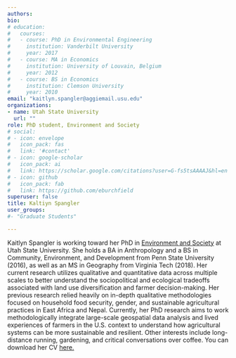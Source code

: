 ```yaml
---
authors:
bio:  
# education:
#   courses:
#   - course: PhD in Environmental Engineering
#     institution: Vanderbilt University
#     year: 2017
#   - course: MA in Economics
#     institution: University of Louvain, Belgium
#     year: 2012
#   - course: BS in Economics 
#     institution: Clemson University
#     year: 2010
email: "kaitlyn.spangler@aggiemail.usu.edu"
organizations:
- name: Utah State University
  url: ""
role: PhD student, Environment and Society
# social:
# - icon: envelope
#   icon_pack: fas
#   link: '#contact'
# - icon: google-scholar
#   icon_pack: ai
#   link: https://scholar.google.com/citations?user=G-fs5tsAAAAJ&hl=en
# - icon: github
#   icon_pack: fab
#   link: https://github.com/eburchfield
superuser: false
title: Kaltiyn Spangler
user_groups:
#- "Graduate Students"

---
```


Kaitlyn Spangler is working toward her PhD in [Environment and Society](https://www.usu.edu/degrees/index.cfm?id=30) at Utah State University. She holds a BA in Anthropology and a BS in Community, Environment, and Development from Penn State University (2016), as well as an MS in Geography from Virginia Tech (2018). Her current research utilizes qualitative and quantitative data across multiple scales to better understand the sociopolitical and ecological tradeoffs associated with land use diversification and farmer decision-making. Her previous research relied heavily on in-depth qualitative methodologies focused on household food security, gender, and sustainable agricultural practices in East Africa and Nepal. Currently, her PhD research aims to work methodologically integrate large-scale geospatial data analysis and lived experiences of farmers in the U.S. context to understand how agricultural systems can be more sustainable and resilient. Other interests include long-distance running, gardening, and critical conversations over coffee.  You can download her CV [here.](Spangler_CV_Summer2020.pdf)